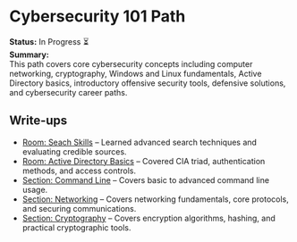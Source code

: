 # Cybersecurity 101 Path

**Status:** In Progress ⏳  
**Summary:**  
This path covers core cybersecurity concepts including computer networking, cryptography, Windows and Linux fundamentals, Active Directory basics, introductory offensive security tools, defensive solutions, and cybersecurity career paths.

## Write-ups
- [Room: Seach Skills](Search_Skills.md) – Learned advanced search techniques and evaluating credible sources.
- [Room: Active Directory Basics](Active_Directory.md) – Covered CIA triad, authentication methods, and access controls.
- [Section: Command Line](Command_Line/) – Covers basic to advanced command line usage.
- [Section: Networking](Networking/) – Covers networking fundamentals, core protocols, and securing communications.
- [Section: Cryptography](Cryptography/) – Covers encryption algorithms, hashing, and practical cryptographic tools.

